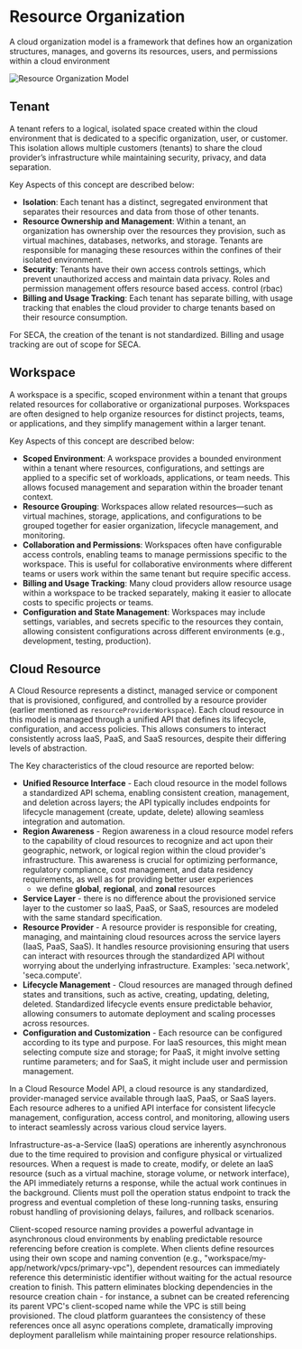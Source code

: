 # Resource Organization

A cloud organization model is a framework that defines how an organization structures, manages, and governs its resources, users, and permissions within a cloud environment

![Resource Organization Model](@site/static/img/resource-levels.png)

## Tenant

A tenant refers to a logical, isolated space created within the cloud environment that is dedicated to a specific organization, user, or customer. This isolation allows multiple customers (tenants) to share the cloud provider’s infrastructure while maintaining security, privacy, and data separation.

Key Aspects of this concept are described below:

- **Isolation**: Each tenant has a distinct, segregated environment that separates their resources and data from those of other tenants.
- **Resource Ownership and Management**: Within a tenant, an organization has ownership over the resources they provision, such as virtual machines, databases, networks, and storage. Tenants are responsible for managing these resources within the confines of their isolated environment.
- **Security**: Tenants have their own access controls settings, which prevent unauthorized access and maintain data privacy. Roles and permission management offers resource based access. control (rbac)
- **Billing and Usage Tracking**: Each tenant has separate billing, with usage tracking that enables the cloud provider to charge tenants based on their resource consumption.

For SECA, the creation of the tenant is not standardized. Billing and usage tracking are out of scope for SECA.

## Workspace

A workspace is a specific, scoped environment within a tenant that groups related resources for collaborative or organizational purposes. Workspaces are often designed to help organize resources for distinct projects, teams, or applications, and they simplify management within a larger tenant.

Key Aspects of this concept are described below:

- **Scoped Environment**: A workspace provides a bounded environment within a tenant where resources, configurations, and settings are applied to a specific set of workloads, applications, or team needs. This allows focused management and separation within the broader tenant context.
- **Resource Grouping**: Workspaces allow related resources—such as virtual machines, storage, applications, and configurations to be grouped together for easier organization, lifecycle management, and monitoring.
- **Collaboration and Permissions**: Workspaces often have configurable access controls, enabling teams to manage permissions specific to the workspace. This is useful for collaborative environments where different teams or users work within the same tenant but require specific access.
- **Billing and Usage Tracking**: Many cloud providers allow resource usage within a workspace to be tracked separately, making it easier to allocate costs to specific projects or teams.
- **Configuration and State Management**: Workspaces may include settings, variables, and secrets specific to the resources they contain, allowing consistent configurations across different environments (e.g., development, testing, production).

## Cloud Resource

A Cloud Resource represents a distinct, managed service or component that is provisioned, configured, and controlled by a resource provider (earlier mentioned as `resourceProviderWorkspace`). Each cloud resource in this model is managed through a unified API that defines its lifecycle, configuration, and access policies. This allows consumers to interact consistently across IaaS, PaaS, and SaaS resources, despite their differing levels of abstraction.

The Key characteristics of the cloud resource are reported below:

- **Unified Resource Interface** - Each cloud resource in the model follows a standardized API schema, enabling consistent creation, management, and deletion across layers; the API typically includes endpoints for lifecycle management (create, update, delete) allowing seamless integration and automation.
- **Region Awareness** - Region awareness in a cloud resource model refers to the capability of cloud resources to recognize and act upon their geographic, network, or logical region within the cloud provider's infrastructure. This awareness is crucial for optimizing performance, regulatory compliance, cost management, and data residency requirements, as well as for providing better user experiences
  - we define **global**, **regional**, and **zonal** resources
- **Service Layer** - there is no difference about the provisioned service layer to the customer so IaaS, PaaS, or SaaS, resources are modeled with the same standard specification.
- **Resource Provider** - A resource provider is responsible for creating, managing, and maintaining cloud resources across the service layers (IaaS, PaaS, SaaS). It handles resource provisioning ensuring that users can interact with resources through the standardized API without worrying about the underlying infrastructure. Examples: 'seca.network', 'seca.compute'.
- **Lifecycle Management** - Cloud resources are managed through defined states and transitions, such as active, creating, updating, deleting, deleted. Standardized lifecycle events ensure predictable behavior, allowing consumers to automate deployment and scaling processes across resources.
- **Configuration and Customization** - Each resource can be configured according to its type and purpose. For IaaS resources, this might mean selecting compute size and storage; for PaaS, it might involve setting runtime parameters; and for SaaS, it might include user and permission management.

In a Cloud Resource Model API, a cloud resource is any standardized, provider-managed service available through IaaS, PaaS, or SaaS layers. Each resource adheres to a unified API interface for consistent lifecycle management, configuration, access control, and monitoring, allowing users to interact seamlessly across various cloud service layers.

Infrastructure-as-a-Service (IaaS) operations are inherently asynchronous due to the time required to provision and configure physical or virtualized resources. When a request is made to create, modify, or delete an IaaS resource (such as a virtual machine, storage volume, or network interface), the API immediately returns a response, while the actual work continues in the background. Clients must poll the operation status endpoint to track the progress and eventual completion of these long-running tasks, ensuring robust handling of provisioning delays, failures, and rollback scenarios.

Client-scoped resource naming provides a powerful advantage in asynchronous cloud environments by enabling predictable resource referencing before creation is complete. When clients define resources using their own scope and naming convention (e.g., "workspace/my-app/network/vpcs/primary-vpc"), dependent resources can immediately reference this deterministic identifier without waiting for the actual resource creation to finish. This pattern eliminates blocking dependencies in the resource creation chain - for instance, a subnet can be created referencing its parent VPC's client-scoped name while the VPC is still being provisioned. The cloud platform guarantees the consistency of these references once all async operations complete, dramatically improving deployment parallelism while maintaining proper resource relationships.
